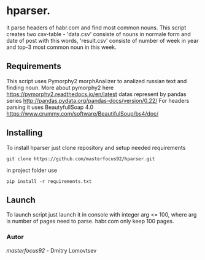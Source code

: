 # hparser.
it parse headers of habr.com and find most common nouns. This script creates two csv-table - 'data.csv' consiste of 
nouns in normale form and date of post with this words, 'result.csv' consiste of number of week in year and top-3 most 
common noun in this week. 

## Requirements
This script uses Pymorphy2 morphAnalizer to analized russian text and finding noun. More about pymorphy2 here https://pymorphy2.readthedocs.io/en/latest
datas represent by pandas series http://pandas.pydata.org/pandas-docs/version/0.22/
For headers parsing it uses BeautyfullSoap 4.0 https://www.crummy.com/software/BeautifulSoup/bs4/doc/

## Installing
To install hparser just clone repository and setup needed requirements

```
git clone https://github.com/masterfocus92/hparser.git
```
in project folder use
```
pip install -r requirements.txt
```

## Launch
To launch script just launch it in console with integer arg <= 100, where arg is number of pages need to parse.
habr.com only keep 100 pages.

### Autor
*masterfocus92* - Dmitry Lomovtsev

